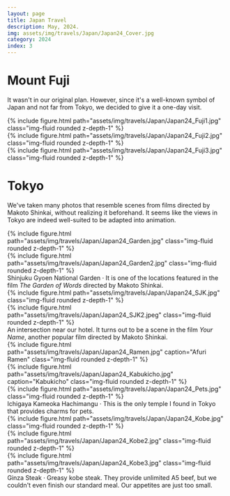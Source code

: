 ```yaml
---
layout: page
title: Japan Travel
description: May, 2024.
img: assets/img/travels/Japan/Japan24_Cover.jpg
category: 2024
index: 3
---
```


# Mount Fuji

It wasn't in our original plan. However, since it's a well-known symbol of Japan and not far from Tokyo, we decided to give it a one-day visit.
<div class="row">
    <div class="col-sm mt-3 mt-md-0">
        {% include figure.html path="assets/img/travels/Japan/Japan24_Fuji1.jpg" class="img-fluid rounded z-depth-1" %}
    </div>
    <div class="col-sm mt-3 mt-md-0">
        {% include figure.html path="assets/img/travels/Japan/Japan24_Fuji2.jpg" class="img-fluid rounded z-depth-1" %}
    </div>
    <div class="col-sm mt-3 mt-md-0">
        {% include figure.html path="assets/img/travels/Japan/Japan24_Fuji3.jpg" class="img-fluid rounded z-depth-1" %}
    </div>
</div>

# Tokyo

We've taken many photos that resemble scenes from films directed by Makoto Shinkai, without realizing it beforehand. It seems like the views in Tokyo are indeed well-suited to be adapted into animation.

<div class="row">
    <div class="col-sm mt-3 mt-md-0">
        {% include figure.html path="assets/img/travels/Japan/Japan24_Garden.jpg" class="img-fluid rounded z-depth-1" %}
    </div>
    <div class="col-sm mt-3 mt-md-0">
        {% include figure.html path="assets/img/travels/Japan/Japan24_Garden2.jpg" class="img-fluid rounded z-depth-1" %}
    </div>
</div>
<div class="caption">
    Shinjuku Gyoen National Garden · It is one of the locations featured in the film <i>The Garden of Words</i> directed by Makoto Shinkai.
</div>

<div class="row justify-content-sm-center">
    <div class="col mt-3 mt-md-0">
        {% include figure.html path="assets/img/travels/Japan/Japan24_SJK.jpg" class="img-fluid rounded z-depth-1" %}
    </div>
    <div class="col mt-3 mt-md-0">
        {% include figure.html path="assets/img/travels/Japan/Japan24_SJK2.jpeg" class="img-fluid rounded z-depth-1" %}
    </div>
</div>
<div class="caption">
    An intersection near our hotel. It turns out to be a scene in the film <i>Your Name</i>, another popular film directed by Makoto Shinkai.
</div>

<div class="row justify-content-sm-center">
    <div class="col-sm-8 mt-3 mt-md-0">
        {% include figure.html path="assets/img/travels/Japan/Japan24_Ramen.jpg" caption="Afuri Ramen" class="img-fluid rounded z-depth-1" %}
    </div>
    <div class="col-sm-4 mt-3 mt-md-0">
        {% include figure.html path="assets/img/travels/Japan/Japan24_Kabukicho.jpg" caption="Kabukicho" class="img-fluid rounded z-depth-1" %}
    </div>
</div>

<div class="row">
    <div class="col-sm mt-3 mt-md-0">
        {% include figure.html path="assets/img/travels/Japan/Japan24_Pets.jpg" class="img-fluid rounded z-depth-1" %}
    </div>
</div>
<div class="caption">
    Ichigaya Kameoka Hachimangu · This is the only temple I found in Tokyo that provides charms for pets.
</div>

<div class="row justify-content-sm-center">
    <div class="col-sm mt-3 mt-md-0">
        {% include figure.html path="assets/img/travels/Japan/Japan24_Kobe.jpg" class="img-fluid rounded z-depth-1" %}
    </div>
    <div class="col-sm mt-3 mt-md-0">
        {% include figure.html path="assets/img/travels/Japan/Japan24_Kobe2.jpg" class="img-fluid rounded z-depth-1" %}
    </div>
    <div class="col-sm mt-3 mt-md-0">
        {% include figure.html path="assets/img/travels/Japan/Japan24_Kobe3.jpg" class="img-fluid rounded z-depth-1" %}
    </div>
</div>
<div class="caption">
    Ginza Steak · Greasy kobe steak. They provide unlimited A5 beef, but we couldn't even finish our standard meal. Our appetites are just too small.
</div>
